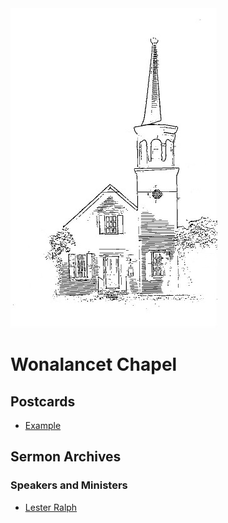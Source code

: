<body>
<div style='display:inline-block'>
<img src="https://github.com/puck78/wonalancet-chapel/blob/master/images/ChapelCoverImage-icon-50percent.jpg" />
</div>
<div style='display:inline-block'>     
<h1 id='right'>Wonalancet Chapel</h1> 
<h2>Postcards</h2>
<ul>
 <li>
  <a href="www.example.com">Example</a>
 </li>
</ul>
 
<h2>Sermon Archives</h2>
<h3>Speakers and Ministers</h3>
<ul>
 <li>
  <a href="https://github.com/puck78/wonalancet-chapel/tree/master/sermons/Lester%20Ralph">Lester Ralph</a>
 </li>
</ul>
</div>
 








